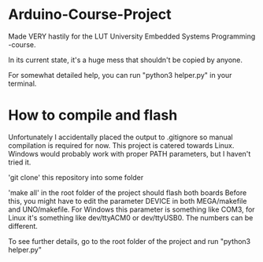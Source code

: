 # Arduino-Course-Project

Made VERY hastily for the LUT University Embedded Systems Programming -course.

In its current state, it's a huge mess that shouldn't be copied by anyone.

For somewhat detailed help, you can run "python3 helper.py" in your terminal.

# How to compile and flash
Unfortunately I accidentally placed the output to .gitignore so manual compilation is required for now.
This project is catered towards Linux. Windows would probably work with proper PATH parameters, but I haven't tried it.

'git clone' this repository into some folder


'make all' in the root folder of the project should flash both boards
  Before this, you might have to edit the parameter DEVICE in both MEGA/makefile and UNO/makefile.
  For Windows this parameter is something like COM3, for Linux it's something like dev/ttyACM0 or dev/ttyUSB0. The numbers can be different.

To see further details, go to the root folder of the project and run "python3 helper.py"
